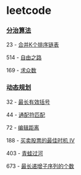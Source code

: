 # leetcode

### [分治算法](https://leetcode-cn.com/tag/divide-and-conquer/)

23   - [合并K个排序链表](https://leetcode-cn.com/problems/merge-k-sorted-lists)

514 - [自由之路](https://leetcode-cn.com/problems/freedom-trail)

169 - [求众数](https://leetcode-cn.com/problems/majority-element)



### [动态规划](https://leetcode-cn.com/tag/dynamic-programming/)

32   - [最长有效括号](https://leetcode-cn.com/problems/longest-valid-parentheses/description/)

44   - [通配符匹配](https://leetcode-cn.com/problems/wildcard-matching/description/)

72   - [编辑距离](https://leetcode-cn.com/problems/edit-distance/description/)

188 - [买卖股票的最佳时机 IV](https://leetcode-cn.com/problems/best-time-to-buy-and-sell-stock-iii/description/)

403 - [青蛙过河](https://leetcode-cn.com/problems/frog-jump/description/)

673 - [最长递增子序列的个数](https://leetcode-cn.com/problems/number-of-longest-increasing-subsequence/description/) 



